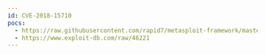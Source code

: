 ```yaml
---
id: CVE-2018-15710
pocs:
  - https://raw.githubusercontent.com/rapid7/metasploit-framework/master/modules/exploits/linux/http/nagios_xi_magpie_debug.rb
  - https://www.exploit-db.com/raw/46221
---
```

